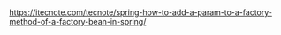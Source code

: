 ###

https://itecnote.com/tecnote/spring-how-to-add-a-param-to-a-factory-method-of-a-factory-bean-in-spring/
